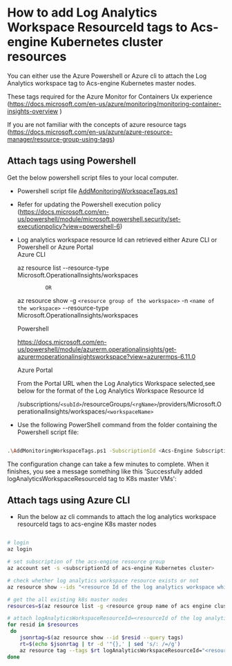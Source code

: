 # How to add Log Analytics Workspace ResourceId tags to Acs-engine Kubernetes cluster resources

You can either use the Azure Powershell or Azure cli to attach the Log Analytics workspace tag to Acs-engine Kubernetes master nodes.

These  tags required for the Azure Monitor for Containers Ux experience (https://docs.microsoft.com/en-us/azure/monitoring/monitoring-container-insights-overview )

If you are not familiar with the concepts of azure resource tags (https://docs.microsoft.com/en-us/azure/azure-resource-manager/resource-group-using-tags)


## Attach tags using Powershell

Get the below powershell script files to your local computer.
   - Powershell script file [AddMonitoringWorkspaceTags.ps1](https://github.com/Microsoft/OMS-docker/blob/ci_feature/docs/acsengine/kubernetes/AddMonitoringWorkspaceTags.ps1)
   - Refer for updating the Powershell execution policy (https://docs.microsoft.com/en-us/powershell/module/microsoft.powershell.security/set-executionpolicy?view=powershell-6)
   - Log analytics workspace resource Id can retrieved either Azure CLI or Powershell or Azure Portal  
      Azure CLI

      az resource list --resource-type Microsoft.OperationalInsights/workspaces 

                  OR 

      az resource show -g `<resource group of the workspace>` -n `<name of the workspace>` --resource-type Microsoft.OperationalInsights/workspaces

      Powershell

      https://docs.microsoft.com/en-us/powershell/module/azurerm.operationalinsights/get-azurermoperationalinsightsworkspace?view=azurermps-6.11.0

     Azure Portal

     From the Portal URL when the Log Analytics Workspace selected,see below for the format of the Log Analytics Workspace Resource Id

     /subscriptions/`<subId>`/resourceGroups/`<rgName>`/providers/Microsoft.OperationalInsights/workspaces/`<workspaceName>`
       

- Use the following PowerShell command from the folder containing the Powershell script file:

``` sh 

.\AddMonitoringWorkspaceTags.ps1 -SubscriptionId <Acs-Engine SubscriptionId> -ResourceGroupName <Acs-Engine ResourceGroup> -LogAnalyticsWorkspaceResourceId <WorkspaceResourceId>

```

The configuration change can take a few minutes to complete. When it finishes, you see a message something like this 'Successfully added logAnalyticsWorkspaceResourceId tag to K8s master VMs':

## Attach tags using Azure CLI 

- Run the below az cli commands to attach the log analytics workspace resourceId tags to acs-engine K8s master nodes

``` sh 

# login
az login

# set subscription of the acs-engine resource group
az account set -s <subscriptionId of acs-engine Kubernetes cluster>

# check whether log analytics workspace resource exists or not
az resource show --ids "<resource Id of the log analytics workspace which configured on the omsagent>"

# get the all existing k8s master nodes
resources=$(az resource list -g <resource group name of acs engine cluster> --resource-type "Microsoft.Compute/virtualMachines" --query "[?starts_with(name,'k8s-master')].id" --output tsv)

# attach logAnalyticsWorkspaceResourceId=<resourceId of the log analytics workspace> to all K8s master nodes 
for resid in $resources
 do
    jsonrtag=$(az resource show --id $resid --query tags)
    rt=$(echo $jsonrtag | tr -d '"{},' | sed 's/: /=/g')
    az resource tag --tags $rt logAnalyticsWorkspaceResourceId="<resource Id of the log analytics workspace which configured on the omsagent>" --id $resid
done

```
